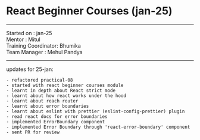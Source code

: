 # React Beginner Courses (jan-25)

<hr>
Started on : jan-25<br>
Mentor : Mitul <br>
Training Coordinator: Bhumika<br>
Team Manager : Mehul Pandya
<hr>

updates for 25-jan: <br>

    - refactored practical-08
    - started with react beginner courses module
    - learnt in depth about React strict mode
    - learnt about how react works under the hood
    - learnt about reach router
    - learnt about error boundaries
    - learnt about eslint with prettier (eslint-config-prettier) plugin
    - read react docs for error boundaries
    - implemented ErrorBoundary component
    - implemented Error Boundary through 'react-error-boundary' component
    - sent PR for review